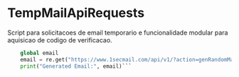 # TempMailApiRequests
Script para solicitacoes de email temporario e funcionalidade modular para aquisicao de codigo de verificacao.

```python def generate_email():
    global email
    email = re.get("https://www.1secmail.com/api/v1/?action=genRandomMailbox&count=1").json()[0]
    print("Generated Email:", email)```
